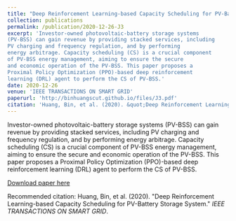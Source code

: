 ```yaml
---
title: "Deep Reinforcement Learning-based Capacity Scheduling for PV-Battery Storage System"
collection: publications
permalink: /publication/2020-12-26-J3
excerpt: 'Investor-owned photovoltaic-battery storage systems
(PV-BSS) can gain revenue by providing stacked services, including
PV charging and frequency regulation, and by performing
energy arbitrage. Capacity scheduling (CS) is a crucial component
of PV-BSS energy management, aiming to ensure the secure
and economic operation of the PV-BSS. This paper proposes a
Proximal Policy Optimization (PPO)-based deep reinforcement
learning (DRL) agent to perform the CS of PV-BSS.'
date: 2020-12-26
venue: 'IEEE TRANSACTIONS ON SMART GRID'
paperurl: 'http://binhuangscut.github.io/files/J3.pdf'
citation: 'Huang, Bin, et al. (2020). &quot;Deep Reinforcement Learning-based Capacity Scheduling for PV-Battery Storage System.&quot; <i>IEEE TRANSACTIONS ON SMART GRID</i>.'
---
```

Investor-owned photovoltaic-battery storage systems
(PV-BSS) can gain revenue by providing stacked services, including
PV charging and frequency regulation, and by performing
energy arbitrage. Capacity scheduling (CS) is a crucial component
of PV-BSS energy management, aiming to ensure the secure
and economic operation of the PV-BSS. This paper proposes a
Proximal Policy Optimization (PPO)-based deep reinforcement
learning (DRL) agent to perform the CS of PV-BSS.

[Download paper here](http://binhuangscut.github.io/files/J3.pdf)

Recommended citation: Huang, Bin, et al. (2020). "Deep Reinforcement Learning-based Capacity Scheduling for PV-Battery Storage System." <i>IEEE TRANSACTIONS ON SMART GRID</i>.